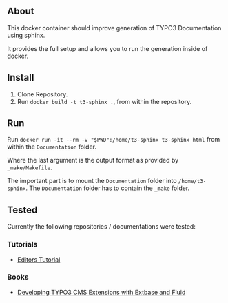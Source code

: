 ## About

This docker container should improve generation of TYPO3 Documentation using
sphinx.

It provides the full setup and allows you to run the generation inside of
docker.

## Install

1. Clone Repository.
2. Run `docker build -t t3-sphinx .`, from within the repository.

## Run

Run `docker run -it --rm -v "$PWD":/home/t3-sphinx t3-sphinx html` from within the `Documentation` folder.

Where the last argument is the output format as provided by `_make/Makefile`.

The important part is to mount the `Documentation` folder into
`/home/t3-sphinx`. The `Documentation` folder has to contain the `_make` folder.

## Tested

Currently the following repositories / documentations were tested:

### Tutorials

- [Editors Tutorial](https://github.com/TYPO3-Documentation/TYPO3CMS-Tutorial-Editors)

### Books

- [Developing TYPO3 CMS Extensions with Extbase and Fluid](https://github.com/TYPO3-Documentation/TYPO3CMS-Book-ExtbaseFluid)
